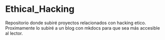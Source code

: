 # Ethical_Hacking
Repositorio donde subiré proyectos relacionados con hacking etico. 
Proximamente lo subiré a un blog con mkdocs para que sea más accesible al lector.
